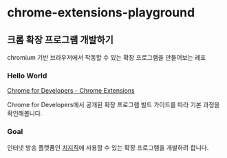 # chrome-extensions-playground

## 크롬 확장 프로그램 개발하기

chromium 기반 브라우저에서 작동할 수 있는 확장 프로그램을 만들어보는 레포

### Hello World

[Chrome for Developers - Chrome Extensions](https://developer.chrome.com/docs/extensions)

Chrome for Developers에서 공개된 확장 프로그램 빌드 가이드를 따라 기본 과정을 확인해봅니다.

### Goal

인터넷 방송 플랫폼인 [치지직](https://chzzk.naver.com/)에 사용할 수 있는 확장 프로그램을 개발하려 합니다.
